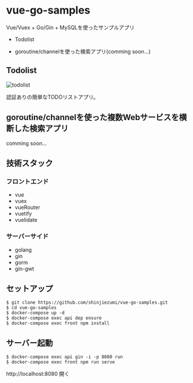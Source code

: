 # vue-go-samples
Vue/Vuex + Go/Gin + MySQLを使ったサンプルアプリ

- Todolist

- goroutine/channelを使った検索アプリ(comming soon...)

## Todolist
![todolist](https://user-images.githubusercontent.com/41136277/74259276-00336980-4d3b-11ea-81cd-ea75b3742971.png)

認証ありの簡単なTODOリストアプリ。

## goroutine/channelを使った複数Webサービスを横断した検索アプリ
comming soon...

## 技術スタック
### フロントエンド
- vue
- vuex
- vueRouter
- vuetify
- vuelidate

### サーバーサイド
- golang
- gin
- gorm
- gin-gwt

## セットアップ
```
$ git clone https://github.com/shinjiezumi/vue-go-samples.git
$ cd vue-go-samples
$ docker-compose up -d
$ docker-compose exec api dep ensure
$ docker-compose exec front npm install
```

## サーバー起動
```
$ docker-compose exec api gin -i -p 8080 run
$ docker-compose exec front npm run serve
```

http://localhost:8080 開く

